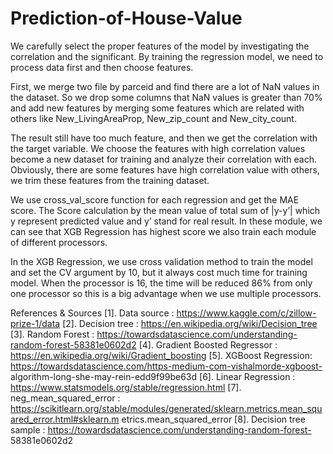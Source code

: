 # Prediction-of-House-Value
We carefully select the proper features of the model by investigating the correlation and the significant. By training the regression model, we need to process data first and then choose features.

First, we merge two file by parceid and find there are a lot of NaN values in the dataset. So we drop some columns that NaN values is greater than 70% and add new features by merging some features which are related with others like New_LivingAreaProp, New_zip_count and New_city_count.

The result still have too much feature, and then we get the correlation with the target variable. We choose the features with high correlation values become a new dataset for training and analyze their correlation with each. Obviously, there are some features have high correlation value with others, we trim these features from the training dataset.

We use cross_val_score function for each regression and get the MAE score. The Score calculation by the mean value of total sum of |y-y’| which y represent predicted value and y’ stand for real result. In these module, we can see that XGB Regression has highest score we also train each module of different processors.

In the XGB Regression, we use cross validation method to train the model and set the CV argument by 10, but it always cost much time for training model. When the processor is 16, the time will be reduced 86% from only one processor so this is a big advantage when we use multiple processors.

References & Sources
[1]. Data source : https://www.kaggle.com/c/zillow-prize-1/data
[2]. Decision tree : https://en.wikipedia.org/wiki/Decision_tree
[3]. Random Forest : https://towardsdatascience.com/understanding-random-forest-58381e0602d2
[4]. Gradient Boosted Regressor : https://en.wikipedia.org/wiki/Gradient_boosting
[5]. XGBoost Regression: https://towardsdatascience.com/https-medium-com-vishalmorde-xgboost- algorithm-long-she-may-rein-edd9f99be63d
[6]. Linear Regression : https://www.statsmodels.org/stable/regression.html
[7]. neg_mean_squared_error : https://scikitlearn.org/stable/modules/generated/sklearn.metrics.mean_squared_error.html#sklearn.m etrics.mean_squared_error
[8]. Decision tree sample : https://towardsdatascience.com/understanding-random-forest- 58381e0602d2

